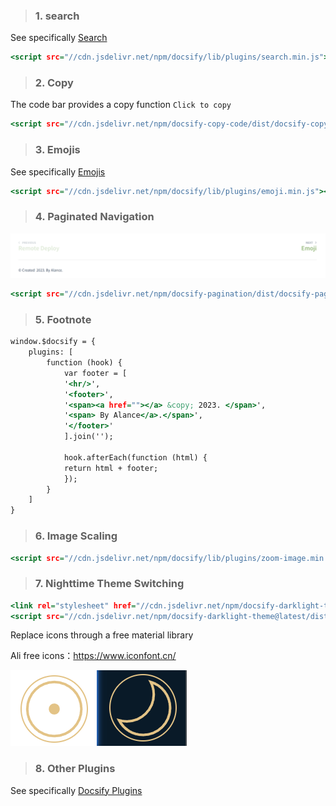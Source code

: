 <!-- 常用插件 -->

> ### 1. search

See specifically [Search](/docsify/search)


```index.html
<script src="//cdn.jsdelivr.net/npm/docsify/lib/plugins/search.min.js"></script>
```

> ### 2. Copy

The code bar provides a copy function `Click to copy`


```index.html
<script src="//cdn.jsdelivr.net/npm/docsify-copy-code/dist/docsify-copy-code.min.js"></script>
```

> ### 3. Emojis

See specifically [Emojis](/docsify/emo.md)


```index.html
<script src="//cdn.jsdelivr.net/npm/docsify/lib/plugins/emoji.min.js"></script>
```

> ### 4. Paginated Navigation

![分页脚注](../_media/_resources/分页脚注1.png)

```index.html
<script src="//cdn.jsdelivr.net/npm/docsify-pagination/dist/docsify-pagination.min.js"></script>
```

> ### 5. Footnote


```index.html
window.$docsify = {
    plugins: [
        function (hook) {
            var footer = [
            '<hr/>',
            '<footer>',
            '<span><a href=""></a> &copy; 2023. </span>',
            '<span> By Alance</a>.</span>',
            '</footer>'
            ].join('');

            hook.afterEach(function (html) {
            return html + footer;
            });
        }
    ]
}
```

> ### 6. Image Scaling

```index.html
<script src="//cdn.jsdelivr.net/npm/docsify/lib/plugins/zoom-image.min.js"></script>
```

> ### 7. Nighttime Theme Switching

```index.html
<link rel="stylesheet" href="//cdn.jsdelivr.net/npm/docsify-darklight-theme@latest/dist/style.min.css">
<script src="//cdn.jsdelivr.net/npm/docsify-darklight-theme@latest/dist/index.min.js"></script>
```
Replace icons through a free material library

Ali free icons：https://www.iconfont.cn/

![夜间主题](../_media/_resources/夜间主题.png ':size=10%')


> ### 8. Other Plugins

See specifically [Docsify Plugins](https://docsify.js.org/#/awesome?id=plugins)